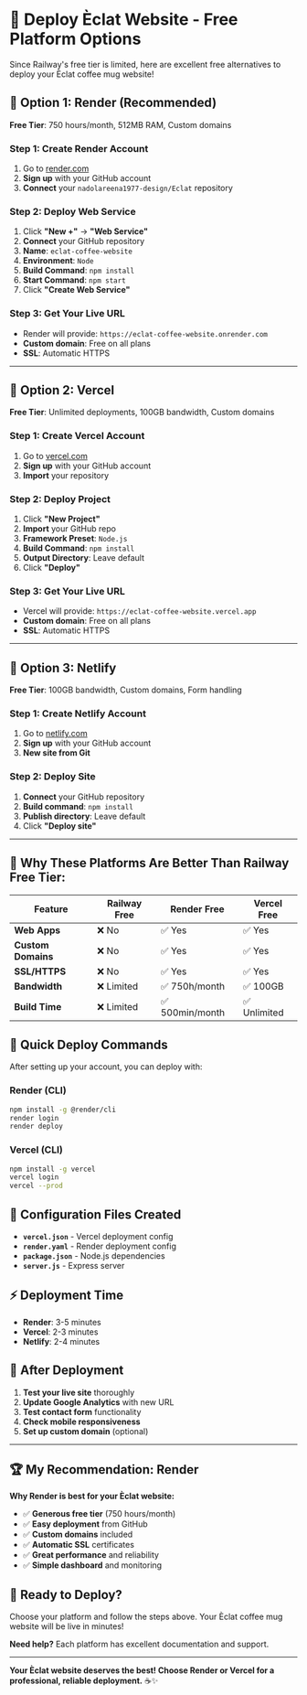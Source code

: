 # 🚀 Deploy Èclat Website - Free Platform Options

Since Railway's free tier is limited, here are excellent free alternatives to deploy your Èclat coffee mug website!

## 🌟 Option 1: Render (Recommended)

**Free Tier**: 750 hours/month, 512MB RAM, Custom domains

### Step 1: Create Render Account
1. Go to [render.com](https://render.com/)
2. **Sign up** with your GitHub account
3. **Connect** your `nadolareena1977-design/Eclat` repository

### Step 2: Deploy Web Service
1. Click **"New +"** → **"Web Service"**
2. **Connect** your GitHub repository
3. **Name**: `eclat-coffee-website`
4. **Environment**: `Node`
5. **Build Command**: `npm install`
6. **Start Command**: `npm start`
7. Click **"Create Web Service"**

### Step 3: Get Your Live URL
- Render will provide: `https://eclat-coffee-website.onrender.com`
- **Custom domain**: Free on all plans
- **SSL**: Automatic HTTPS

---

## 🌟 Option 2: Vercel

**Free Tier**: Unlimited deployments, 100GB bandwidth, Custom domains

### Step 1: Create Vercel Account
1. Go to [vercel.com](https://vercel.com/)
2. **Sign up** with your GitHub account
3. **Import** your repository

### Step 2: Deploy Project
1. Click **"New Project"**
2. **Import** your GitHub repo
3. **Framework Preset**: `Node.js`
4. **Build Command**: `npm install`
5. **Output Directory**: Leave default
6. Click **"Deploy"**

### Step 3: Get Your Live URL
- Vercel will provide: `https://eclat-coffee-website.vercel.app`
- **Custom domain**: Free on all plans
- **SSL**: Automatic HTTPS

---

## 🌟 Option 3: Netlify

**Free Tier**: 100GB bandwidth, Custom domains, Form handling

### Step 1: Create Netlify Account
1. Go to [netlify.com](https://netlify.com/)
2. **Sign up** with your GitHub account
3. **New site from Git**

### Step 2: Deploy Site
1. **Connect** your GitHub repository
2. **Build command**: `npm install`
3. **Publish directory**: Leave default
4. Click **"Deploy site"**

---

## 🎯 Why These Platforms Are Better Than Railway Free Tier:

| Feature | Railway Free | Render Free | Vercel Free |
|---------|-------------|-------------|-------------|
| **Web Apps** | ❌ No | ✅ Yes | ✅ Yes |
| **Custom Domains** | ❌ No | ✅ Yes | ✅ Yes |
| **SSL/HTTPS** | ❌ No | ✅ Yes | ✅ Yes |
| **Bandwidth** | ❌ Limited | ✅ 750h/month | ✅ 100GB |
| **Build Time** | ❌ Limited | ✅ 500min/month | ✅ Unlimited |

## 🚀 Quick Deploy Commands

After setting up your account, you can deploy with:

### Render (CLI)
```bash
npm install -g @render/cli
render login
render deploy
```

### Vercel (CLI)
```bash
npm install -g vercel
vercel login
vercel --prod
```

## 🔧 Configuration Files Created

- **`vercel.json`** - Vercel deployment config
- **`render.yaml`** - Render deployment config
- **`package.json`** - Node.js dependencies
- **`server.js`** - Express server

## ⚡ Deployment Time

- **Render**: 3-5 minutes
- **Vercel**: 2-3 minutes
- **Netlify**: 2-4 minutes

## 🎉 After Deployment

1. **Test your live site** thoroughly
2. **Update Google Analytics** with new URL
3. **Test contact form** functionality
4. **Check mobile responsiveness**
5. **Set up custom domain** (optional)

---

## 🏆 My Recommendation: **Render**

**Why Render is best for your Èclat website:**
- ✅ **Generous free tier** (750 hours/month)
- ✅ **Easy deployment** from GitHub
- ✅ **Custom domains** included
- ✅ **Automatic SSL** certificates
- ✅ **Great performance** and reliability
- ✅ **Simple dashboard** and monitoring

## 🚀 Ready to Deploy?

Choose your platform and follow the steps above. Your Èclat coffee mug website will be live in minutes!

**Need help?** Each platform has excellent documentation and support.

---

**Your Èclat website deserves the best! Choose Render or Vercel for a professional, reliable deployment.** ☕✨
